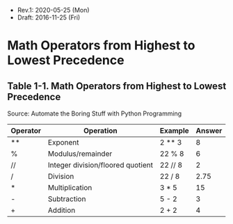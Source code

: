 * Rev.1: 2020-05-25 (Mon)
* Draft: 2016-11-25 (Fri)
# Math Operators from Highest to Lowest Precedence
## Table 1-1. Math Operators from Highest to Lowest Precedence
Source: Automate the Boring Stuff with Python Programming

|    Operator    |    Operation                              |    Example      |    Answer    |
|----------------|-------------------------------------------|-----------------|--------------|
|    **          |    Exponent                               |    2 ** 3       |    8         |
|    %           |    Modulus/remainder                      |    22 % 8       |    6         |
|    //          |    Integer   division/floored quotient    |    22 //   8    |    2         |
|    /           |    Division                               |    22 / 8       |    2.75      |
|    *           |    Multiplication                         |    3 * 5        |    15        |
|    -           |    Subtraction                            |    5 - 2        |    3         |
|    +           |    Addition                               |    2 + 2        |    4         |
